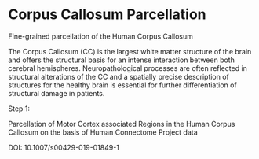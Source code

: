 # Corpus Callosum Parcellation
Fine-grained parcellation of the Human Corpus Callosum

The Corpus Callosum (CC) is the largest white matter structure of the brain and offers the structural basis for an intense interaction between both cerebral hemispheres. Neuropathological processes are often reflected in structural alterations of the CC and a spatially precise description of structures for the healthy brain is essential for further differentiation of structural damage in patients.

Step 1:

Parcellation of Motor Cortex associated Regions in the Human Corpus Callosum on the basis of Human Connectome Project data

DOI: 10.1007/s00429-019-01849-1
